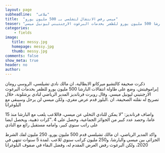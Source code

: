 ```yaml
---
layout: page
subheadline:  "ملاعب"
title:  "ميسي رفض الانتقال لتشلسي بـ 500 مليون يورو"
teaser: "ذكرت صحيفة كالتشيو ميركاتو الايطالية، ان مالك نادي تشيلسي، الروسي رومان إبراموفيتش، وضع على طاولة انتقالات البارشا 500 مليون يورو للظفر بخدمات البرغوث الارجنتيني ليونيل ميسي"
categories:
    - fields
image:
   title: messy.jpg
   homepage: messy.jpg
   thumb: messy.jpg
comments: false
show_meta: true
header: no
author:
---
```



ذكرت صحيفة كالتشيو ميركاتو الايطالية، ان مالك نادي تشيلسي، الروسي رومان إبراموفيتش، وضع على طاولة انتقالات البارشا 500 مليون يورو للظفر بخدمات البرغوث الارجنتيني ليونيل ميسي. وقال روبرت فرنانديز المدير الرياضي لنادي برشلونة، خلال تصريح له نقلته الصحيفة، ان .البلوز قدم عرض مغري، ولكن ميسي لن يرحل وسيبقى مع البلوغرانا

واضاف فرنانديز: "لا يمكن للنادي التخلي عن ميسي، فاللاعب يلعب مع البارشا منذ 15 عاما، وحصد عدد كبير من الجوائز الجماعية، وحصل على 4 ."كرات ذهبية، ويحصل ايضا على راتب سنوي كبير، وامامه مستقبل رائع مع النادي

واكد  المدير الرياضي، ان مالك تشيلسي قدم 500 مليون يورو، 250 مليون لفك الشرط الجزائي بين ميسي والبارشا، و250 مليون كراتب سنوي للاعب .لمدة 5 سنوات تنتهي في 2020، ولكن البرغوث رفض العرض المقدم له، وفضل البقاء في صفوف البلوغرانا
